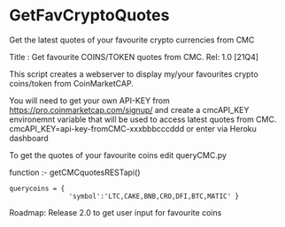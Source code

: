# GetFavCryptoQuotes
Get the latest quotes of your favourite crypto currencies from CMC

Title : Get favourite COINS/TOKEN quotes from CMC. Rel: 1.0 [21Q4]

This script creates a webserver to display my/your favourites 
crypto coins/token from CoinMarketCAP.

You will need to get your own API-KEY from https://pro.coinmarketcap.com/signup/ and 
create a cmcAPI_KEY environemnt variable that will be used to access latest quotes 
from CMC. cmcAPI_KEY=api-key-fromCMC-xxxbbbcccddd or enter via Heroku dashboard 

To get the quotes of your favourite coins edit queryCMC.py

function :- getCMCquotesRESTapi()

	querycoins = { 
    	           'symbol':'LTC,CAKE,BNB,CRO,DFI,BTC,MATIC' }

Roadmap: Release 2.0 to get user input for favourite coins


